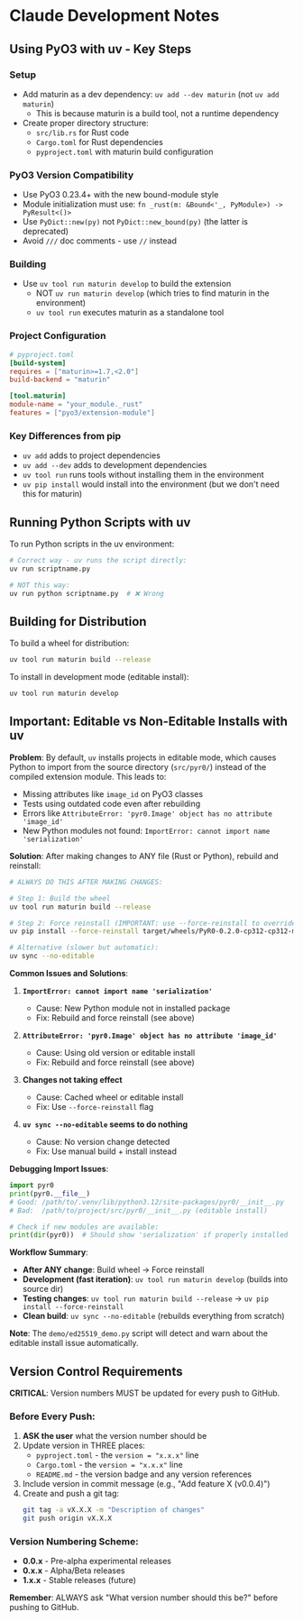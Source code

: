 # Claude Development Notes

## Using PyO3 with uv - Key Steps

### Setup

- Add maturin as a dev dependency: `uv add --dev maturin` (not `uv add maturin`)
  - This is because maturin is a build tool, not a runtime dependency
- Create proper directory structure:
  - `src/lib.rs` for Rust code
  - `Cargo.toml` for Rust dependencies
  - `pyproject.toml` with maturin build configuration

### PyO3 Version Compatibility

- Use PyO3 0.23.4+ with the new bound-module style
- Module initialization must use: `fn _rust(m: &Bound<'_, PyModule>) -> PyResult<()>`
- Use `PyDict::new(py)` not `PyDict::new_bound(py)` (the latter is deprecated)
- Avoid `///` doc comments - use `//` instead

### Building

- Use `uv tool run maturin develop` to build the extension
  - NOT `uv run maturin develop` (which tries to find maturin in the environment)
  - `uv tool run` executes maturin as a standalone tool

### Project Configuration

```toml
# pyproject.toml
[build-system]
requires = ["maturin>=1.7,<2.0"]
build-backend = "maturin"

[tool.maturin]
module-name = "your_module._rust"
features = ["pyo3/extension-module"]
```

### Key Differences from pip

- `uv add` adds to project dependencies
- `uv add --dev` adds to development dependencies
- `uv tool run` runs tools without installing them in the environment
- `uv pip install` would install into the environment (but we don't need this for maturin)

## Running Python Scripts with uv

To run Python scripts in the uv environment:
```bash
# Correct way - uv runs the script directly:
uv run scriptname.py

# NOT this way:
uv run python scriptname.py  # ❌ Wrong
```

## Building for Distribution

To build a wheel for distribution:
```bash
uv tool run maturin build --release
```

To install in development mode (editable install):
```bash
uv tool run maturin develop
```

## Important: Editable vs Non-Editable Installs with uv

**Problem**: By default, `uv` installs projects in editable mode, which causes Python to import from the source directory (`src/pyr0/`) instead of the compiled extension module. This leads to:
- Missing attributes like `image_id` on PyO3 classes
- Tests using outdated code even after rebuilding
- Errors like `AttributeError: 'pyr0.Image' object has no attribute 'image_id'`
- New Python modules not found: `ImportError: cannot import name 'serialization'`

**Solution**: After making changes to ANY file (Rust or Python), rebuild and reinstall:

```bash
# ALWAYS DO THIS AFTER MAKING CHANGES:

# Step 1: Build the wheel
uv tool run maturin build --release

# Step 2: Force reinstall (IMPORTANT: use --force-reinstall to override cache)
uv pip install --force-reinstall target/wheels/PyR0-0.2.0-cp312-cp312-macosx_11_0_arm64.whl

# Alternative (slower but automatic):
uv sync --no-editable
```

**Common Issues and Solutions**:

1. **`ImportError: cannot import name 'serialization'`**
   - Cause: New Python module not in installed package
   - Fix: Rebuild and force reinstall (see above)

2. **`AttributeError: 'pyr0.Image' object has no attribute 'image_id'`**
   - Cause: Using old version or editable install
   - Fix: Rebuild and force reinstall (see above)

3. **Changes not taking effect**
   - Cause: Cached wheel or editable install
   - Fix: Use `--force-reinstall` flag

4. **`uv sync --no-editable` seems to do nothing**
   - Cause: No version change detected
   - Fix: Use manual build + install instead

**Debugging Import Issues**:
```python
import pyr0
print(pyr0.__file__)  
# Good: /path/to/.venv/lib/python3.12/site-packages/pyr0/__init__.py
# Bad:  /path/to/project/src/pyr0/__init__.py (editable install)

# Check if new modules are available:
print(dir(pyr0))  # Should show 'serialization' if properly installed
```

**Workflow Summary**:
- **After ANY change**: Build wheel → Force reinstall
- **Development (fast iteration)**: `uv tool run maturin develop` (builds into source dir)
- **Testing changes**: `uv tool run maturin build --release` → `uv pip install --force-reinstall`
- **Clean build**: `uv sync --no-editable` (rebuilds everything from scratch)

**Note**: The `demo/ed25519_demo.py` script will detect and warn about the editable install issue automatically.

## Version Control Requirements

**CRITICAL**: Version numbers MUST be updated for every push to GitHub.

### Before Every Push:
1. **ASK the user** what the version number should be
2. Update version in THREE places:
   - `pyproject.toml` - the `version = "x.x.x"` line
   - `Cargo.toml` - the `version = "x.x.x"` line  
   - `README.md` - the version badge and any version references
3. Include version in commit message (e.g., "Add feature X (v0.0.4)")
4. Create and push a git tag:
   ```bash
   git tag -a vX.X.X -m "Description of changes"
   git push origin vX.X.X
   ```

### Version Numbering Scheme:
- **0.0.x** - Pre-alpha experimental releases
- **0.x.x** - Alpha/Beta releases
- **1.x.x** - Stable releases (future)

**Remember**: ALWAYS ask "What version number should this be?" before pushing to GitHub.